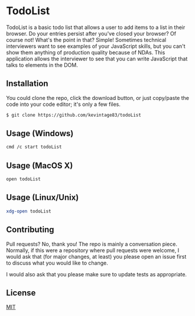# TodoList
TodoList is a basic todo list that allows a user to add items to a list in their browser. Do your entries persist after you've closed your browser? Of course not! What's the point in that? Simple! Sometimes technical interviewers want to see examples of your JavaScript skills, but you can't show them anything of production quality because of NDAs. This application allows the interviewer to see that you can write JavaScript that talks to elements in the DOM. 

## Installation
You could clone the repo, click the download button, or just copy/paste the code into your code editor; it's only a few files. 

```bash
$ git clone https://github.com/kevintage83/todoList
```

## Usage (Windows)
```bash
cmd /c start todoList
```

## Usage (MacOS X)
```bash
open todoList
```

## Usage (Linux/Unix)
```bash
xdg-open todoList
```

## Contributing
Pull requests? No, thank you! The repo is mainly a conversation piece. Normally, if this were a repository where pull requests were welcome, I would ask that (for major changes, at least) you please open an issue first to discuss what you would like to change.

I would also ask that you please make sure to update tests as appropriate.

## License
[MIT](https://choosealicense.com/licenses/mit/)
